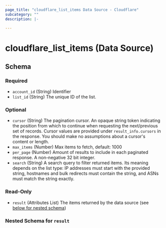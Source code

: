 ```yaml
---
page_title: "cloudflare_list_items Data Source - Cloudflare"
subcategory: ""
description: |-
  
---
```


# cloudflare_list_items (Data Source)




<!-- schema generated by tfplugindocs -->
## Schema

### Required

- `account_id` (String) Identifier
- `list_id` (String) The unique ID of the list.

### Optional

- `cursor` (String) The pagination cursor. An opaque string token indicating the position from which to continue when requesting the next/previous set of records. Cursor values are provided under `result_info.cursors` in the response. You should make no assumptions about a cursor's content or length.
- `max_items` (Number) Max items to fetch, default: 1000
- `per_page` (Number) Amount of results to include in each paginated response. A non-negative 32 bit integer.
- `search` (String) A search query to filter returned items. Its meaning depends on the list type: IP addresses must start with the provided string, hostnames and bulk redirects must contain the string, and ASNs must match the string exactly.

### Read-Only

- `result` (Attributes List) The items returned by the data source (see [below for nested schema](#nestedatt--result))

<a id="nestedatt--result"></a>
### Nested Schema for `result`


